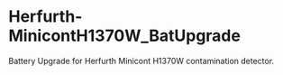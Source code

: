 # Herfurth-MinicontH1370W_BatUpgrade
Battery Upgrade for Herfurth Minicont H1370W contamination detector.
